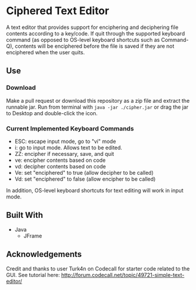 # Ciphered Text Editor
A text editor that provides support for enciphering and deciphering file contents according to a key/code. If quit through the supported keyboard command (as opposed to OS-level keyboard shortcuts such as Command-Q), contents will be enciphered before the file is saved if they are not enciphered when the user quits.
## Use
### Download
Make a pull request or download this repository as a zip file and extract the runnable jar. Run from terminal with `java -jar ./cipher.jar` or drag the jar to Desktop and double-click the icon.
### Current Implemented Keyboard Commands
- ESC: escape input mode, go to "vi" mode
- i: go to input mode. Allows text to be edited.
- ZZ: encipher if necessary, save, and quit
- ve: encipher contents based on code
- vd: decipher contents based on code
- Ve: set "enciphered" to true (allow decipher to be called)
- Vd: set "enciphered" to false (allow encipher to be called)

In addition, OS-level keyboard shortcuts for text editing will work in input mode.
## Built With
* Java
    * JFrame
## Acknowledgements
Credit and thanks to user Turk4n on Codecall for starter code related to the GUI. See tutorial here: http://forum.codecall.net/topic/49721-simple-text-editor/
